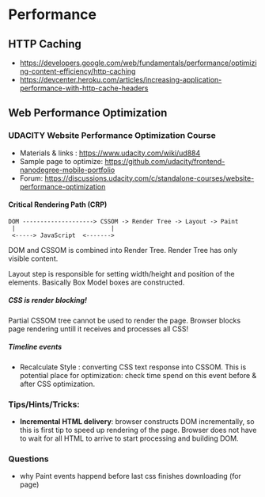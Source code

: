 # Performance
## HTTP Caching

- https://developers.google.com/web/fundamentals/performance/optimizing-content-efficiency/http-caching
- https://devcenter.heroku.com/articles/increasing-application-performance-with-http-cache-headers

## Web Performance Optimization 
### UDACITY Website Performance Optimization Course

- Materials & links : https://www.udacity.com/wiki/ud884
- Sample page to optimize: https://github.com/udacity/frontend-nanodegree-mobile-portfolio
- Forum: https://discussions.udacity.com/c/standalone-courses/website-performance-optimization

#### Critical Rendering Path (CRP)

```
DOM --------------------> CSSOM -> Render Tree -> Layout -> Paint
 |                           |
 <-----> JavaScript  <------->
```

DOM and CSSOM is combined into Render Tree. Render Tree has only visible content.

Layout step is responsible for setting width/height and position of the elements. Basically Box Model boxes are constructed.

##### CSS is render blocking!

Partial CSSOM tree cannot be used to render the page. Browser blocks page rendering untill it receives and processes all CSS!

##### Timeline events

- Recalculate Style : converting CSS text response into CSSOM. This is potential place for optimization: check time spend on this event before & after CSS optimization.

### Tips/Hints/Tricks:

- **Incremental HTML delivery**:  browser constructs DOM incrementally, so this is first tip to speed up rendering of the page. Browser does not have to wait for all HTML to arrive to start processing and building DOM.

### Questions
- why Paint events happend before last css finishes downloading (for page)
